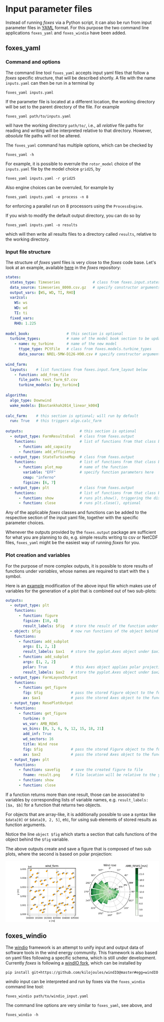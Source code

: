# Input parameter files

Instead of running *foxes* via a Python script, it can also be run from input parameter 
files in [YAML](https://de.wikipedia.org/wiki/YAML) format. For this purpose the two
command line applications `foxes_yaml` and `foxes_windio` have been added.

## foxes\_yaml

### Command and options

The command line tool `foxes_yaml` accepts input yaml files that follow a *foxes* specific
structure, that will be described shortly. A file with the name `inputs.yaml` can then be run in a terminal by

```console
foxes_yaml inputs.yaml
```

If the parameter file is located at a different location, the working directory will be set
to the parent directory of the file. For example

```console
foxes_yaml path/to/inputs.yaml
```

will have the working directory `path/to/`, i.e., all _relative_ file paths for reading and writing will be interpreted relative to that directory. However, _absolute_ file paths will not be altered.

The `foxes_yaml` command has multiple options, which can be checked by

```console
foxes_yaml -h
```

For example, it is possible to everrule the `rotor_model` choice of the `inputs.yaml` file by the model choice `grid25`, by

```console
foxes_yaml inputs.yaml -r grid25
```

Also engine choices can be overruled, for example by

```console
foxes_yaml inputs.yaml -e process -n 8
```

for enforcing a parallel run on 8 processors using the `ProcessEngine`.

If you wish to modify the default output directory, you can do so by

```console
foxes_yaml inputs.yaml -o results
```

which will then write all results files to a directory called `results`, relative to the working directory.

### Input file structure

The structure of *foxes* yaml files is very close to the *foxes* code base. Let's look at an example, available [here](https://github.com/FraunhoferIWES/foxes/blob/main/examples/yaml_input/inputs.yaml) in the *foxes* repository:

```yaml
states:
  states_type: Timeseries               # class from foxes.input.states
  data_source: timeseries_8000.csv.gz   # specify constructor arguments here
  output_vars: [WS, WD, TI, RHO]
  var2col:
    WS: ws
    WD: wd 
    TI: ti
  fixed_vars:
    RHO: 1.225
  
model_book:                 # this section is optional
  turbine_types:            # name of the model book section to be updated
    - name: my_turbine      # name of the new model
      ttype_type: PCtFile   # class from foxes.models.turbine_types
      data_source: NREL-5MW-D126-H90.csv # specify constructor arguments here
  
wind_farm:
  layouts:    # list functions from foxes.input.farm_layout below
    - function: add_from_file
      file_path: test_farm_67.csv
      turbine_models: [my_turbine]

algorithm:
  algo_type: Downwind
  wake_models: [Bastankhah2014_linear_k004]

calc_farm:    # this section is optional; will run by default
  run: True   # this triggers algo.calc_farm

outputs:                          # this section is optional
  - output_type: FarmResultsEval  # class from foxes.output
    functions:                    # list of functions from that class below
      - function: add_capacity
      - function: add_efficiency
  - output_type: StateTurbineMap  # class from foxes.output
    functions:                    # list of functions from that class below
      - function: plot_map        # name of the function
        variable: "EFF"           # specify function parameters here
        cmap: "inferno"
        figsize: [6, 7]
  - output_type: plt              # class from foxes.output
    functions:                    # list of functions from that class below
      - function: show            # runs plt.show(), triggering the display
      - function: close           # runs plt.close(), optional
```

Any of the applicable *foxes* classes and functions can be added to the respective section of the input yaml file, together with the specific parameter choices.

Whenever the outputs provided by the `foxes.output` package are sufficient for what you are planning to do, e.g. simple results writing to csv or NetCDF files, `foxes_yaml` might be the easiest way of running *foxes* for you.

### Plot creation and variables

For the purpose of more complex outputs, it is possible to store results of functions under _variables_, whose names are required to start with the `$` symbol. 

Here is an [example](https://github.com/FraunhoferIWES/foxes/blob/main/examples/yaml_input/inputs2.yaml) modification of the above input file which makes use of variables for the generation of a plot that is combined out of two sub-plots:

```yaml
outputs:
  - output_type: plt
    functions:
      - function: figure
        figsize: [10, 4]
        result_labels: $fig   # store the result of the function under $fig
  - object: $fig              # now run functions of the object behind $fig  
    functions:
      - function: add_subplot
        args: [1, 2, 1]
        result_labels: $ax1   # store the pyplot.Axes object under $ax1
      - function: add_subplot
        args: [1, 2, 2]
        polar: True           # this Axes object applies polar projection
        result_labels: $ax2   # store the pyplot.Axes object under $ax2
  - output_type: FarmLayoutOutput
    functions:
      - function: get_figure
        fig: $fig             # pass the stored Figure object to the function
        ax: $ax1              # pass the stored Axes object to the function
  - output_type: RosePlotOutput
    functions:
      - function: get_figure
        turbine: 0
        ws_var: AMB_REWS
        ws_bins: [0, 3, 6, 9, 12, 15, 18, 21]
        add_inf: True
        wd_sectors: 16
        title: Wind rose
        fig: $fig             # pass the stored Figure object to the function
        ax: $ax2              # pass the stored Axes object to the function
  - output_type: plt
    functions:
      - function: savefig     # save the created figure to file
        fname: result.png     # file location will be relative to the yaml file
      - function: show
      - function: close
```
If a function returns more than one result, those can be associated to variables by corresponding lists of variable names, e.g. `result_labels: [$a, $b]` for a function that returns two objects.

For objects that are array-like, it is additionally possible to use a syntax like `$data[0]` or `$data[0, 2, 5]`, etc, for using sub elements of stored results as function arguments.

Notice the line `object $fig` which starts a section that calls functions of the object behind the `$fig` variable.

The above outputs create and save a figure that is composed of two sub plots, where the second is based on polar projection:

![](parameter_files.png)


## foxes\_windio

The [windio](https://github.com/IEAWindTask37/windIO) framework is an attempt to unify input and output data of software tools in the wind energy community. This framework is also based on yaml files following a specific schema, which is still under development. Currently *foxes* is following a [windIO fork](https://github.com/kilojoules/windIO), which can be installed by

```console
pip install git+https://github.com/kilojoules/windIO@master#egg=windIO
```

_windio_ input can be interpreted and run by foxes via the `foxes_windio` command line tool:

```console
foxes_windio path/to/windio_input.yaml
```

The command line options are very similar to `foxes_yaml`, see above, and

```console
foxes_windio -h
```
